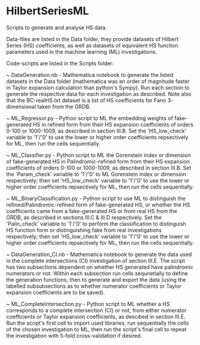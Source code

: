 # HilbertSeriesML
Scripts to generate and analyse HS data.

Data-files are listed in the Data folder, they provide datasets of Hilbert Series (HS) coefficients, as well as datasets of equivalent HS function parameters used in the machine learning (ML) investigations.

Code-scripts are listed in the Scripts folder:

~ DataGeneration.nb - 
  Mathematica notebook to generate the listed datasets in the Data folder (mathematica was an order of magnitude faster in Taylor expansion calculation than python's Sympy). 
  Run each section to generate the respective data for each investigation as described. 
  Note also that the BC-realHS.txt dataset is a list of HS coefficients for Fano 3-dimensional taken from the GRDB.
  
~ ML_Regressor.py - 
  Python script to ML the embedding weights of fake-generated HS in refined form from their HS expansion coefficients of orders 0-100 or 1000-1009, as described in section III.B. 
  Set the 'HS_low_check' variable to '1'/'0' to use the lower or higher order coefficients repsectively for ML, then run the cells sequentially.
  
~ ML_Classifier.py -
  Python script to ML the Gorenstein index or dimension of fake-generated HS in Palindromic-refined form from their HS expansion coefficients of orders 0-100 or 1000-1009, as described in section III.B.
  Set the 'Param_check' variable to '1'/'0' to ML Gorenstein index or dimension respectively; then set 'HS_low_check' variable to '1'/'0' to use the lower or higher order coefficients repsectively for ML, then run the cells sequentially.
  
~ ML_BinaryClassification.py - 
  Python script to use ML to distinguish the refined/Palindromic-refined form of fake-generated HS, or whether the HS coefficients came from a fake-generated HS or from real HS from the GRDB, as described in sections III.C & III.D respectively. 
  Set the 'Palin_check' variable to '1'/'0' to perform the classification to distinguish HS function form or distinguishing fake from real investigations respectively; then set 'HS_low_check' variable to '1'/'0' to use the lower or higher order coefficients repsectively for ML, then run the cells sequentially.

~ DataGeneration_CI.nb - 
  Mathematica notebook to generate the data used in the complete intersections (CI) investigation of section III.E.
  The script has two subsections dependent on whether HS generated have palindromic numerators or not. 
  Within each subsection run cells sequnetially to define the generation functions, then to generate and export the data (using the labelled subsubsections as to whether numerator coefficients or Taylor expansion coefficients are to be saved).

~ ML_CompleteIntersection.py -
  Python script to ML whether a HS corresponds to a complete intersection (CI) or not, from either numerator coefficients or Taylor expansion coefficients, as descibed in section III.E.
  Run the script's first cell to import used libraries, run sequentially the cells of the chosen investigation to ML, then run the script's final cell to repeat the investigation with 5-fold cross-validation if desired.